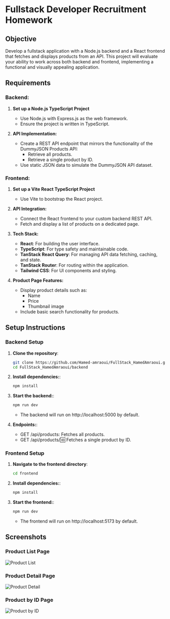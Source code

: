 # Fullstack Developer Recruitment Homework

## Objective

Develop a fullstack application with a Node.js backend and a React frontend that fetches and displays products from an API. This project will evaluate your ability to work across both backend and frontend, implementing a functional and visually appealing application.

## Requirements

### Backend:

1. **Set up a Node.js TypeScript Project**
   - Use Node.js with Express.js as the web framework.
   - Ensure the project is written in TypeScript.

2. **API Implementation:**
   - Create a REST API endpoint that mirrors the functionality of the DummyJSON Products API:
     - Retrieve all products.
     - Retrieve a single product by ID.
   - Use static JSON data to simulate the DummyJSON API dataset.

### Frontend:

1. **Set up a Vite React TypeScript Project**
   - Use Vite to bootstrap the React project.

2. **API Integration:**
   - Connect the React frontend to your custom backend REST API.
   - Fetch and display a list of products on a dedicated page.

3. **Tech Stack:**
   - **React**: For building the user interface.
   - **TypeScript**: For type safety and maintainable code.
   - **TanStack React Query**: For managing API data fetching, caching, and state.
   - **TanStack Router**: For routing within the application.
   - **Tailwind CSS**: For UI components and styling.

4. **Product Page Features:**
   - Display product details such as:
     - Name
     - Price
     - Thumbnail image
   - Include basic search functionality for products.

## Setup Instructions

### Backend Setup

1. **Clone the repository**:
   ```bash
   git clone https://github.com/Hamed-amraoui/FullStack_HamedAmraoui.git
   cd FullStack_HamedAmraoui/backend

2. **Install dependencies:**:
   ```bash
   npm install
3. **Start the backend:**:
   ```bash
   npm run dev
    ```
    - The backend will run on http://localhost:5000 by default.

4. **Endpoints:**:
    - GET /api/products: Fetches all products.
    - GET /api/products/:id: Fetches a single product by ID.

### Frontend Setup

1. **Navigate to the frontend directory**:
   ```bash
   cd frontend

2. **Install dependencies:**:
   ```bash
   npm install

3. **Start the frontend:**:
   ```bash
   npm run dev
    ```
    - The frontend will run on http://localhost:5173 by default.

## Screenshots

### Product List Page
![Product List](https://drive.google.com/file/d/1xpqixYhCwuf8xM_eZAMVl9wFduO2IVUi/view?usp=sharing)

### Product Detail Page
![Product Detail](https://drive.google.com/file/d/1Nv3IfSY7rvQi9qL0ftWgtxyxpTYrecnH/view?usp=sharing)

### Product by ID Page 
![Product by ID](https://drive.google.com/file/d/14f2-KQ-ro6g65mJKIOIdKsub17-9ynDg/view?usp=sharing)
